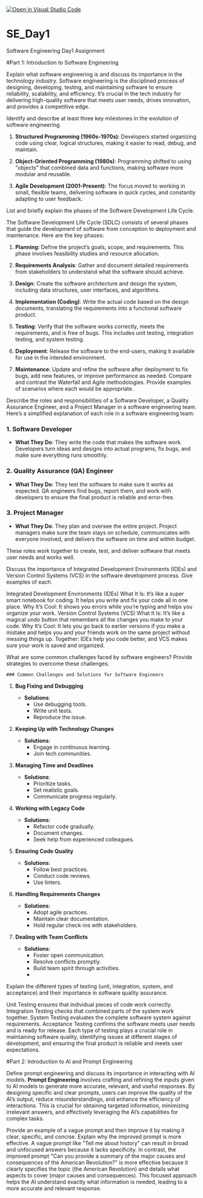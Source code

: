 [![Open in Visual Studio Code](https://classroom.github.com/assets/open-in-vscode-2e0aaae1b6195c2367325f4f02e2d04e9abb55f0b24a779b69b11b9e10269abc.svg)](https://classroom.github.com/online_ide?assignment_repo_id=15532577&assignment_repo_type=AssignmentRepo)
# SE_Day1
Software Engineering Day1 Assignment

#Part 1: Introduction to Software Engineering

Explain what software engineering is and discuss its importance in the technology industry.
Software engineering is the disciplined process of designing, developing, testing, and maintaining software to ensure reliability, scalability, and efficiency. It’s crucial in the tech industry for delivering high-quality software that meets user needs, drives innovation, and provides a competitive edge.

Identify and describe at least three key milestones in the evolution of software engineering.
1. **Structured Programming (1960s-1970s)**: Developers started organizing code using clear, logical structures, making it easier to read, debug, and maintain.

2. **Object-Oriented Programming (1980s)**: Programming shifted to using "objects" that combined data and functions, making software more modular and reusable.

3. **Agile Development (2001-Present)**: The focus moved to working in small, flexible teams, delivering software in quick cycles, and constantly adapting to user feedback.

List and briefly explain the phases of the Software Development Life Cycle.

The Software Development Life Cycle (SDLC) consists of several phases that guide the development of software from conception to deployment and maintenance. Here are the key phases:

1. **Planning**: Define the project’s goals, scope, and requirements. This phase involves feasibility studies and resource allocation.

2. **Requirements Analysis**: Gather and document detailed requirements from stakeholders to understand what the software should achieve.

3. **Design**: Create the software architecture and design the system, including data structures, user interfaces, and algorithms.

4. **Implementation (Coding)**: Write the actual code based on the design documents, translating the requirements into a functional software product.

5. **Testing**: Verify that the software works correctly, meets the requirements, and is free of bugs. This includes unit testing, integration testing, and system testing.

6. **Deployment**: Release the software to the end-users, making it available for use in the intended environment.

7. **Maintenance**: Update and refine the software after deployment to fix bugs, add new features, or improve performance as needed.
Compare and contrast the Waterfall and Agile methodologies. Provide examples of scenarios where each would be appropriate.


Describe the roles and responsibilities of a Software Developer, a Quality Assurance Engineer, and a Project Manager in a software engineering team.
Here’s a simplified explanation of each role in a software engineering team:

### 1. **Software Developer**
   - **What They Do**: They write the code that makes the software work. Developers turn ideas and designs into actual programs, fix bugs, and make sure everything runs smoothly.

### 2. **Quality Assurance (QA) Engineer**
   - **What They Do**: They test the software to make sure it works as expected. QA engineers find bugs, report them, and work with developers to ensure the final product is reliable and error-free.

### 3. **Project Manager**
   - **What They Do**: They plan and oversee the entire project. Project managers make sure the team stays on schedule, communicates with everyone involved, and delivers the software on time and within budget.

These roles work together to create, test, and deliver software that meets user needs and works well.


Discuss the importance of Integrated Development Environments (IDEs) and Version Control Systems (VCS) in the software development process. Give examples of each.

Integrated Development Environments (IDEs)
What It Is: It’s like a super smart notebook for coding. It helps you write and fix your code all in one place.
Why It’s Cool: It shows you errors while you’re typing and helps you organize your work.
Version Control Systems (VCS)
What It Is: It’s like a magical undo button that remembers all the changes you make to your code.
Why It’s Cool: It lets you go back to earlier versions if you make a mistake and helps you and your friends work on the same project without messing things up.
Together: IDEs help you code better, and VCS makes sure your work is saved and organized.







What are some common challenges faced by software engineers? Provide strategies to overcome these challenges.

    ### Common Challenges and Solutions for Software Engineers

1. **Bug Fixing and Debugging**
   - **Solutions**:
     - Use debugging tools.
     - Write unit tests.
     - Reproduce the issue.

2. **Keeping Up with Technology Changes**
   - **Solutions**:
     - Engage in continuous learning.
     - Join tech communities.

3. **Managing Time and Deadlines**
   - **Solutions**:
     - Prioritize tasks.
     - Set realistic goals.
     - Communicate progress regularly.

4. **Working with Legacy Code**
   - **Solutions**:
     - Refactor code gradually.
     - Document changes.
     - Seek help from experienced colleagues.

5. **Ensuring Code Quality**
   - **Solutions**:
     - Follow best practices.
     - Conduct code reviews.
     - Use linters.

6. **Handling Requirements Changes**
   - **Solutions**:
     - Adopt agile practices.
     - Maintain clear documentation.
     - Hold regular check-ins with stakeholders.

7. **Dealing with Team Conflicts**
   - **Solutions**:
     - Foster open communication.
     - Resolve conflicts promptly.
     - Build team spirit through activities.
     - 
Explain the different types of testing (unit, integration, system, and acceptance) and their importance in software quality assurance.

Unit Testing ensures that individual pieces of code work correctly.
Integration Testing checks that combined parts of the system work together.
System Testing evaluates the complete software system against requirements.
Acceptance Testing confirms the software meets user needs and is ready for release.
Each type of testing plays a crucial role in maintaining software quality, identifying issues at different stages of development, and ensuring the final product is reliable and meets user expectations.

#Part 2: Introduction to AI and Prompt Engineering


Define prompt engineering and discuss its importance in interacting with AI models.
**Prompt Engineering** involves crafting and refining the inputs given to AI models to generate more accurate, relevant, and useful responses. By designing specific and clear prompts, users can improve the quality of the AI’s output, reduce misunderstandings, and enhance the efficiency of interactions. This is crucial for obtaining targeted information, minimizing irrelevant answers, and effectively leveraging the AI’s capabilities for complex tasks.


Provide an example of a vague prompt and then improve it by making it clear, specific, and concise. Explain why the improved prompt is more effective.
A vague prompt like "Tell me about history" can result in broad and unfocused answers because it lacks specificity. In contrast, the improved prompt "Can you provide a summary of the major causes and consequences of the American Revolution?" is more effective because it clearly specifies the topic (the American Revolution) and details what aspects to cover (major causes and consequences). This focused approach helps the AI understand exactly what information is needed, leading to a more accurate and relevant response.
